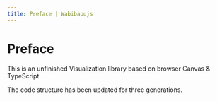 ```yaml
---
title: Preface | Wabibapujs
---
```


# Preface

This is an unfinished Visualization library based on browser Canvas & TypeScript.

The code structure has been updated for three generations.
